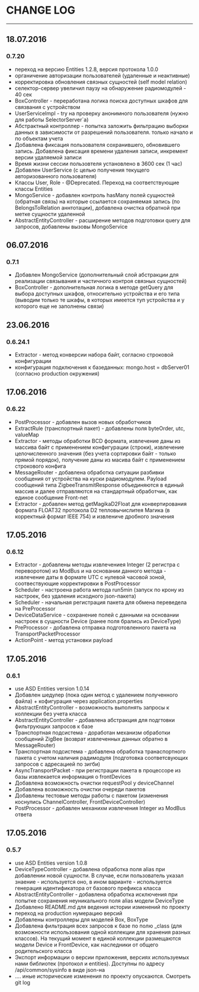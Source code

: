 # CHANGE LOG #

-----
## 18.07.2016
### 0.7.20
- переход на версию Entities 1.2.8, версия протокола 1.0.0
- органичение авторизации пользователей (удаленные и неактивные)
- корректировка обновления связных сущностей (self model relation)
- селектор-сервер увеличил паузу на обнаружение радиомодулей - 40 сек
- BoxController - переработана логика поиска доступных шкафов для связвания с устройством
- UserServiceImpl - try на проверку анонимного пользователя (нужно для работы SelectorServer`a)
- Абстрактный контроллер - попытка заложить фильтрацию выборки данных в зависимости от разрешений пользователя. только начало и по объектам учета
- Добавлена фиксация пользователя сохранившего, обновившего запись. Добавлена фиксация времени удаления записи, инкремент версии удаляемой записи
- Время жизни сессии пользовтеля установлено в 3600 сек (1 час)
- Добавлен UserService (с целью получения текущего авторизованного пользователя)
- Классы User, Role - @Deprecated. Переход на соответствующие классы Entities
- MongoService - добавлен контроль hasMany полей сущностей (обратная связь) на которые ссылается сохраняемая запись (по BelongsToRelation аннтотации), добавлена очистка обратной при метке сущности удаленной
- AbstractEntityController - расширение методов подготовки query для запросов, добавлены вызовы MongoService


## 06.07.2016
### 0.7.1
- Добавлен MongoService (дополнительный слой абстракции для реализации связывания и частичного контроя связных сущностей)
- BoxController - дополнительная логика в методе getQuery для выбора доступных шкафов, относительно устройства и его типа (выводим только те шкафы, в которых имеется туп устройства и у которого еще не заполнены связи)

## 23.06.2016
### 0.6.24.1
- Extractor - метод конверсии набора байт, согласно строковой конфигурации
- конфигурация подключения к базеданных: mongo.host = dbServer01 (согласно production окружения)

## 17.06.2016
### 0.6.22

- PostProcessor - добавлен вызов новых обработчиков
- ExtractRule (транспортный пакет) - добавлены поля byteOrder, utc, valueMap
- Extractor - методы обработки BCD формата, извлечение даны из массива байт с применением конфигурации (строки), извлечение целочисленного значения (без учета сортировки байт - только прямой порядок), получение даны из масива байт с применением строкового конфига
- MessageRouter - добавлена обработка ситуации разбивки сообщения от устройства на куски радиомодулем. Payload сообщений типа ZigbeeTransmitResponse объединяются в единый массив и далее отправляются на стандартный обработчик, как единое сообщение Front-net
- Extractor - добавлен метод getMagikaD2Float для конвертирования формата FLOAT32 протокола D2 тепловычислитея Магика (в корректный формат IEEE 754) и извлениче дробного значения

## 17.05.2016
### 0.6.12

- Extractor - добавлены методы извлечениея Integer (2 регистра с переворотом) из ModBus и на основании данного метода - извлечение даты в формате UTC с нулевой часовой зоной, соотвествующие корректировки в PostProcessor
- Scheduler - настроена работа метода run5min (запуск по крону из настроек, без удаления исходного json-пакета)
- Scheduler - начальная регистрация пакета для обмена переведела на PreProcessor
- DeviceDataService - сохранение полей с данными на основании настроек в сущности Device (ранее поля брались из DeviceType)
- PreProcessor - добавлена отправка подготовленного пакета на TransportPacketProcessor
- ActionPoint - метод установки payload



## 17.05.2016
### 0.6.1

- use ASD Entities version 1.0.14 
- Добавлен шедулер (пока один метод с удалением полученного файла) + кофигурация через application.properties
- AbstractEntityController - возможность выполнять запросы к коллекции без учета класса
- AbstractEntityController - добавлена абстракция для подгтовки фильтрующих запросов к базе
- Транспортная подсистема - доработан механизм обработки сообщений ZigBee (возврат извлеченных данных обратно в MessageRouter)
- Транспортная подсистема - добавлена обработка транаспортного пакета с учетом наличия радимодуля (подготовка соответсвующих запросов с адресацией по зигби)
- AsyncTransportPacket - при регистрации пакета в процессоре из базы извлекается информация о frontDevices
- Добавлена возможность очистки requestPool у deviceChannel
- Добавлена возможность очистки очереди пакетов
- Добавлены тестовые методы работы с пакетом (изменения коснулись ChannelController, FrontDeviceController)
- PostProcessor - добавлен механихм извлечения Integer из ModBus ответа

## 17.05.2016
### 0.5.7

- use ASD Entities version 1.0.8 
- DeviceTypeController - добавлена обработка поля alias при добавлении новой сущности. В случае, если пользователь указал знаение - используется оно, в ином варианте - используется генерация идентификатора от базового префикса класса
- AbstractEntityController - добавлена обработка исключения при попытке сохранения неуникального поля alias модели DeviceType
- Добавлено README.md для ведения истории изменений по проекту
- переход на production нумерацию версий
- Добавлены контроллеры для моделей Box, BoxType
- Добавлена фильтрация всех запросов к базе по полю _class (для возможности использования одной коллекции для хранения разных классов). На текущий момент в единой коллекции размещаются модели Device и FrontDevice, как наследники от общего родительского класса
- Экспорт информации о версии приложения, версиях используемых нами библиотек (протокол и entities). Доступны по адресу /api/common/sysinfo в виде json-на
- .... иные исторические изменения по проекту опускаются. Смотреть git log